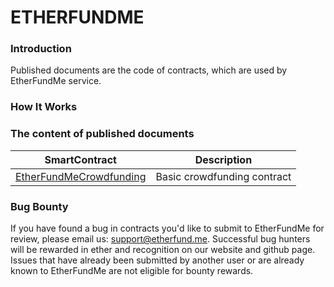 # ETHERFUNDME

### Introduction                          

Published documents are the code of contracts, which are used by EtherFundMe service. 


### How It Works

### The content of published documents

SmartContract                             | Description
------------                              | -------------
[EtherFundMeCrowdfunding](https://github.com/etherfundme/dapp/blob/master/contracts/EtherFundMeCrowdfunding.sol) | Basic crowdfunding contract 

### Bug Bounty

If you have found a bug in contracts you'd like to submit to EtherFundMe for review, please email us: support@etherfund.me. Successful bug hunters will be rewarded in ether and recognition on our website and github page. Issues that have already been submitted by another user or are already known to EtherFundMe are not eligible for bounty rewards.
